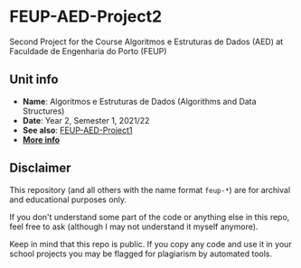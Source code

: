# FEUP-AED-Project2

Second Project for the Course Algoritmos e Estruturas de Dados (AED) at Faculdade de Engenharia do Porto (FEUP)

## Unit info

- **Name**: Algoritmos e Estruturas de Dados (Algorithms and Data Structures)
- **Date**: Year 2, Semester 1, 2021/22
- **See also**: [FEUP-AED-Project1](https://github.com/GoncaloMarques-up/FEUP-AED-Project1)
- [**More info**](https://sigarra.up.pt/feup/pt/ucurr_geral.ficha_uc_view?pv_ocorrencia_id=484404)

## Disclaimer

This repository (and all others with the name format `feup-*`) are for archival and educational purposes only.

If you don't understand some part of the code or anything else in this repo, feel free to ask (although I may not understand it myself anymore).

Keep in mind that this repo is public. If you copy any code and use it in your school projects you may be flagged for plagiarism by automated tools.

